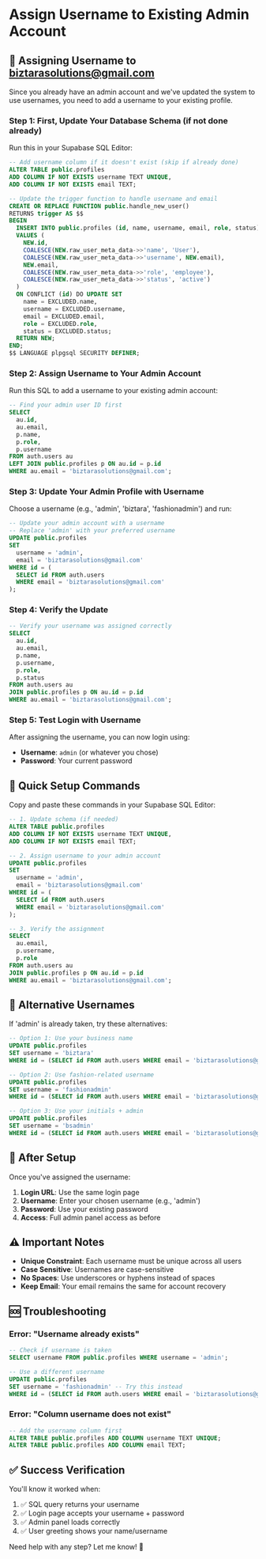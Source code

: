 # Assign Username to Existing Admin Account

## 🎯 **Assigning Username to biztarasolutions@gmail.com**

Since you already have an admin account and we've updated the system to use usernames, you need to add a username to your existing profile.

### **Step 1: First, Update Your Database Schema (if not done already)**

Run this in your Supabase SQL Editor:

```sql
-- Add username column if it doesn't exist (skip if already done)
ALTER TABLE public.profiles 
ADD COLUMN IF NOT EXISTS username TEXT UNIQUE,
ADD COLUMN IF NOT EXISTS email TEXT;

-- Update the trigger function to handle username and email
CREATE OR REPLACE FUNCTION public.handle_new_user()
RETURNS trigger AS $$
BEGIN
  INSERT INTO public.profiles (id, name, username, email, role, status)
  VALUES (
    NEW.id,
    COALESCE(NEW.raw_user_meta_data->>'name', 'User'),
    COALESCE(NEW.raw_user_meta_data->>'username', NEW.email),
    NEW.email,
    COALESCE(NEW.raw_user_meta_data->>'role', 'employee'),
    COALESCE(NEW.raw_user_meta_data->>'status', 'active')
  )
  ON CONFLICT (id) DO UPDATE SET
    name = EXCLUDED.name,
    username = EXCLUDED.username,
    email = EXCLUDED.email,
    role = EXCLUDED.role,
    status = EXCLUDED.status;
  RETURN NEW;
END;
$$ LANGUAGE plpgsql SECURITY DEFINER;
```

### **Step 2: Assign Username to Your Admin Account**

Run this SQL to add a username to your existing admin account:

```sql
-- Find your admin user ID first
SELECT 
  au.id,
  au.email,
  p.name,
  p.role,
  p.username
FROM auth.users au
LEFT JOIN public.profiles p ON au.id = p.id
WHERE au.email = 'biztarasolutions@gmail.com';
```

### **Step 3: Update Your Admin Profile with Username**

Choose a username (e.g., 'admin', 'biztara', 'fashionadmin') and run:

```sql
-- Update your admin account with a username
-- Replace 'admin' with your preferred username
UPDATE public.profiles 
SET 
  username = 'admin',
  email = 'biztarasolutions@gmail.com'
WHERE id = (
  SELECT id FROM auth.users 
  WHERE email = 'biztarasolutions@gmail.com'
);
```

### **Step 4: Verify the Update**

```sql
-- Verify your username was assigned correctly
SELECT 
  au.id,
  au.email,
  p.name,
  p.username,
  p.role,
  p.status
FROM auth.users au
JOIN public.profiles p ON au.id = p.id
WHERE au.email = 'biztarasolutions@gmail.com';
```

### **Step 5: Test Login with Username**

After assigning the username, you can now login using:
- **Username**: `admin` (or whatever you chose)
- **Password**: Your current password

## 🚀 **Quick Setup Commands**

Copy and paste these commands in your Supabase SQL Editor:

```sql
-- 1. Update schema (if needed)
ALTER TABLE public.profiles 
ADD COLUMN IF NOT EXISTS username TEXT UNIQUE,
ADD COLUMN IF NOT EXISTS email TEXT;

-- 2. Assign username to your admin account
UPDATE public.profiles 
SET 
  username = 'admin',
  email = 'biztarasolutions@gmail.com'
WHERE id = (
  SELECT id FROM auth.users 
  WHERE email = 'biztarasolutions@gmail.com'
);

-- 3. Verify the assignment
SELECT 
  au.email,
  p.username,
  p.role
FROM auth.users au
JOIN public.profiles p ON au.id = p.id
WHERE au.email = 'biztarasolutions@gmail.com';
```

## 🔧 **Alternative Usernames**

If 'admin' is already taken, try these alternatives:

```sql
-- Option 1: Use your business name
UPDATE public.profiles 
SET username = 'biztara'
WHERE id = (SELECT id FROM auth.users WHERE email = 'biztarasolutions@gmail.com');

-- Option 2: Use fashion-related username
UPDATE public.profiles 
SET username = 'fashionadmin'
WHERE id = (SELECT id FROM auth.users WHERE email = 'biztarasolutions@gmail.com');

-- Option 3: Use your initials + admin
UPDATE public.profiles 
SET username = 'bsadmin'
WHERE id = (SELECT id FROM auth.users WHERE email = 'biztarasolutions@gmail.com');
```

## 📱 **After Setup**

Once you've assigned the username:

1. **Login URL**: Use the same login page
2. **Username**: Enter your chosen username (e.g., 'admin')
3. **Password**: Use your existing password
4. **Access**: Full admin panel access as before

## ⚠️ **Important Notes**

- **Unique Constraint**: Each username must be unique across all users
- **Case Sensitive**: Usernames are case-sensitive
- **No Spaces**: Use underscores or hyphens instead of spaces
- **Keep Email**: Your email remains the same for account recovery

## 🆘 **Troubleshooting**

### Error: "Username already exists"
```sql
-- Check if username is taken
SELECT username FROM public.profiles WHERE username = 'admin';

-- Use a different username
UPDATE public.profiles 
SET username = 'fashionadmin' -- Try this instead
WHERE id = (SELECT id FROM auth.users WHERE email = 'biztarasolutions@gmail.com');
```

### Error: "Column username does not exist"
```sql
-- Add the username column first
ALTER TABLE public.profiles ADD COLUMN username TEXT UNIQUE;
ALTER TABLE public.profiles ADD COLUMN email TEXT;
```

## ✅ **Success Verification**

You'll know it worked when:
1. ✅ SQL query returns your username
2. ✅ Login page accepts your username + password  
3. ✅ Admin panel loads correctly
4. ✅ User greeting shows your name/username

Need help with any step? Let me know! 🚀